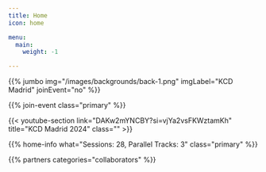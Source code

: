 ```yaml
---
title: Home
icon: home

menu:
  main:
    weight: -1

---
```


<!-- ... -->

{{% jumbo img="/images/backgrounds/back-1.png" imgLabel="KCD Madrid" joinEvent="no" %}}

<!--

{{/* home-speakers */}}
## Featured Speakers

{{< button-link label="Submit a presentation"
                url="https://go.kcdmadrid.com/cfp"
                icon="cfp" >}}

{{< button-link label="See all speakers"
                url="./speakers"
                icon="right" >}}

{{/* /home-speakers */}}

-->

<!-- ... -->

{{% join-event  class="primary" %}}

{{< youtube-section link="DAKw2mYNCBY?si=vjYa2vsFKWztamKh" title="KCD Madrid 2024" class="" >}}

<!-- ... -->

<!--

{{% home-info what="Participants: 10, Days: 1, Sessions: 10, Parallel Tracks: 2" class="primary" %}}

-->

{{% home-info what="Sessions: 28, Parallel Tracks: 3" class="primary" %}}

<!-- ... -->

{{% partners categories="collaborators" %}}
